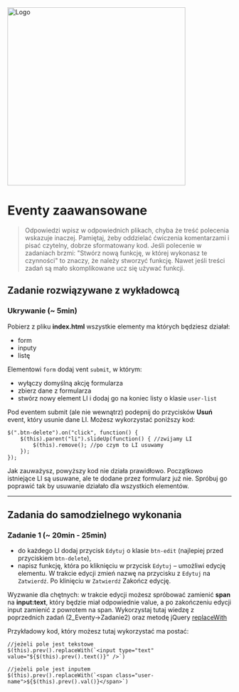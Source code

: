 <img alt="Logo" src="http://coderslab.pl/svg/logo-coderslab.svg" width="400">

# Eventy zaawansowane

> Odpowiedzi wpisz w odpowiednich plikach, chyba że treść polecenia wskazuje inaczej.
Pamiętaj, żeby oddzielać ćwiczenia komentarzami i pisać czytelny, dobrze sformatowany kod.
Jeśli  polecenie w zadaniach brzmi: "Stwórz nową funkcję, w której wykonasz te czynności" to znaczy, że należy stworzyć funkcję. Nawet jeśli treści zadań są mało skomplikowane
ucz się używać funkcji.

## Zadanie rozwiązywane z wykładowcą

### Ukrywanie  (~ 5min)
Pobierz z pliku **index.html** wszystkie elementy ma których będziesz działał:
- form
- inputy
- listę

Elementowi ```form``` dodaj vent ```submit```, w którym:
- wyłączy domyślną akcję formularza
- zbierz dane z formularza
- stwórz nowy element LI i dodaj go na koniec listy o klasie ```user-list```

Pod eventem submit (ale nie wewnątrz) podepnij do przycisków **Usuń** event, który usunie dane LI. Możesz wykorzystać poniższy kod:

```
$(".btn-delete").on("click", function() {
    $(this).parent("li").slideUp(function() { //zwijamy LI
        $(this).remove(); //po czym to LI usuwamy
    });
});
```

Jak zauważysz, powyższy kod nie działa prawidłowo. Początkowo istniejące LI są usuwane, ale te dodane przez formularz już nie.
Spróbuj go poprawić tak by usuwanie działało dla wszystkich elementów.

-----------------------------------------------------------------------------------------------------

## Zadania do samodzielnego wykonania

### Zadanie 1 (~ 20min - 25min)
* do każdego LI dodaj przycisk ```Edytuj``` o klasie ```btn-edit``` (najlepiej przed przyciskiem ```btn-delete```),
* napisz funkcję, która po kliknięciu w przycisk ```Edytuj``` &ndash; umożliwi edycję elementu.
W trakcie edycji zmień nazwę na przycisku z ```Edytuj``` na ```Zatwierdź```. Po klinięciu w ```Zatwierdź```
Zakończ edycję.

Wyzwanie dla chętnych: w trakcie edycji możesz spróbować zamienić **span** na **input:text**, który będzie miał odpowiednie value, a po zakończeniu edycji input zamienić z powrotem na span.
Wykorzystaj tutaj wiedzę z poprzednich zadań (2_Eventy->Zadanie2) oraz metodę jQuery [replaceWith](http://jqapi.com/#p=replaceWith)

Przykładowy kod, który możesz tutaj wykorzystać ma postać:
```
//jeżeli pole jest tekstowe
$(this).prev().replaceWith(`<input type="text" value="${$(this).prev().text()}" />`)

//jeżeli pole jest inputem
$(this).prev().replaceWith(`<span class="user-name">${$(this).prev().val()}</span>`)
```
